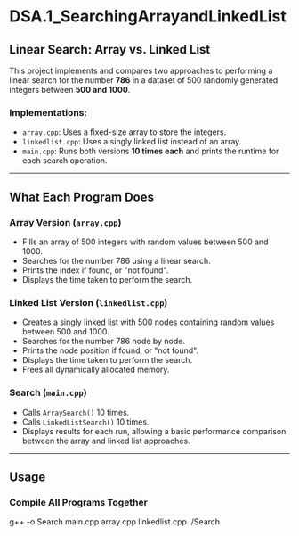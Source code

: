 # DSA.1_SearchingArrayandLinkedList

## Linear Search: Array vs. Linked List
This project implements and compares two approaches to performing a linear search for the number **786** in a dataset of 500 randomly generated integers between **500 and 1000**.

### Implementations:

- `array.cpp`: Uses a fixed-size array to store the integers.
- `linkedlist.cpp`: Uses a singly linked list instead of an array.
- `main.cpp`: Runs both versions **10 times each** and prints the runtime for each search operation.

---

## What Each Program Does

### Array Version (`array.cpp`)
- Fills an array of 500 integers with random values between 500 and 1000.
- Searches for the number 786 using a linear search.
- Prints the index if found, or "not found".
- Displays the time taken to perform the search.

### Linked List Version (`linkedlist.cpp`)
- Creates a singly linked list with 500 nodes containing random values between 500 and 1000.
- Searches for the number 786 node by node.
- Prints the node position if found, or "not found".
- Displays the time taken to perform the search.
- Frees all dynamically allocated memory.

### Search (`main.cpp`)
- Calls `ArraySearch()` 10 times.
- Calls `LinkedListSearch()` 10 times.
- Displays results for each run, allowing a basic performance comparison between the array and linked list approaches.

---

## Usage

### Compile All Programs Together
g++ -o Search main.cpp array.cpp linkedlist.cpp
./Search
